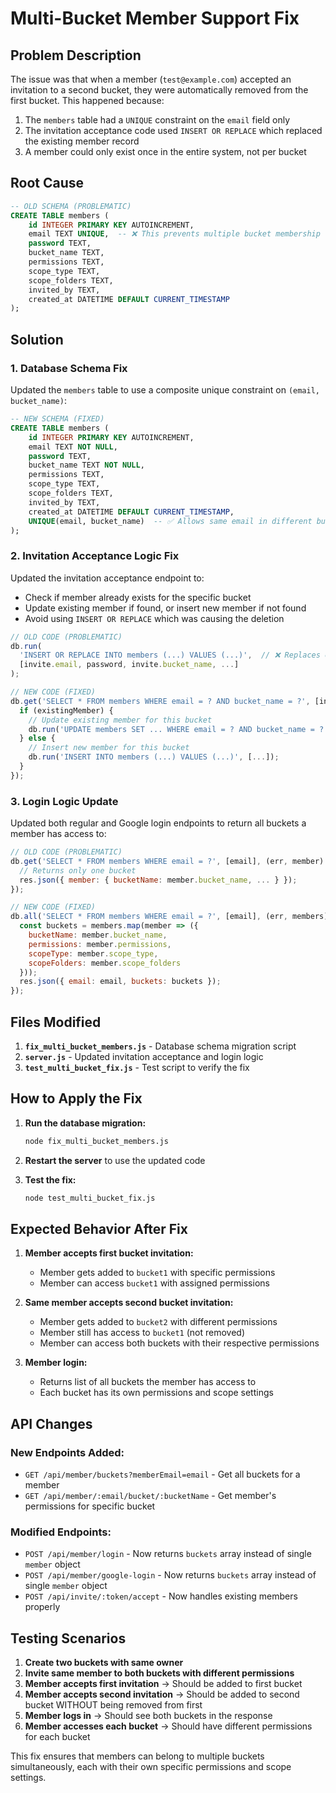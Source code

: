 # Multi-Bucket Member Support Fix

## Problem Description

The issue was that when a member (`test@example.com`) accepted an invitation to a second bucket, they were automatically removed from the first bucket. This happened because:

1. The `members` table had a `UNIQUE` constraint on the `email` field only
2. The invitation acceptance code used `INSERT OR REPLACE` which replaced the existing member record
3. A member could only exist once in the entire system, not per bucket

## Root Cause

```sql
-- OLD SCHEMA (PROBLEMATIC)
CREATE TABLE members (
    id INTEGER PRIMARY KEY AUTOINCREMENT,
    email TEXT UNIQUE,  -- ❌ This prevents multiple bucket membership
    password TEXT,
    bucket_name TEXT,
    permissions TEXT,
    scope_type TEXT,
    scope_folders TEXT,
    invited_by TEXT,
    created_at DATETIME DEFAULT CURRENT_TIMESTAMP
);
```

## Solution

### 1. Database Schema Fix

Updated the `members` table to use a composite unique constraint on `(email, bucket_name)`:

```sql
-- NEW SCHEMA (FIXED)
CREATE TABLE members (
    id INTEGER PRIMARY KEY AUTOINCREMENT,
    email TEXT NOT NULL,
    password TEXT,
    bucket_name TEXT NOT NULL,
    permissions TEXT,
    scope_type TEXT,
    scope_folders TEXT,
    invited_by TEXT,
    created_at DATETIME DEFAULT CURRENT_TIMESTAMP,
    UNIQUE(email, bucket_name)  -- ✅ Allows same email in different buckets
);
```

### 2. Invitation Acceptance Logic Fix

Updated the invitation acceptance endpoint to:
- Check if member already exists for the specific bucket
- Update existing member if found, or insert new member if not found
- Avoid using `INSERT OR REPLACE` which was causing the deletion

```javascript
// OLD CODE (PROBLEMATIC)
db.run(
  'INSERT OR REPLACE INTO members (...) VALUES (...)',  // ❌ Replaces existing member
  [invite.email, password, invite.bucket_name, ...]
);

// NEW CODE (FIXED)
db.get('SELECT * FROM members WHERE email = ? AND bucket_name = ?', [invite.email, invite.bucket_name], (err, existingMember) => {
  if (existingMember) {
    // Update existing member for this bucket
    db.run('UPDATE members SET ... WHERE email = ? AND bucket_name = ?', [...]);
  } else {
    // Insert new member for this bucket
    db.run('INSERT INTO members (...) VALUES (...)', [...]);
  }
});
```

### 3. Login Logic Update

Updated both regular and Google login endpoints to return all buckets a member has access to:

```javascript
// OLD CODE (PROBLEMATIC)
db.get('SELECT * FROM members WHERE email = ?', [email], (err, member) => {
  // Returns only one bucket
  res.json({ member: { bucketName: member.bucket_name, ... } });
});

// NEW CODE (FIXED)
db.all('SELECT * FROM members WHERE email = ?', [email], (err, members) => {
  const buckets = members.map(member => ({
    bucketName: member.bucket_name,
    permissions: member.permissions,
    scopeType: member.scope_type,
    scopeFolders: member.scope_folders
  }));
  res.json({ email: email, buckets: buckets });
});
```

## Files Modified

1. **`fix_multi_bucket_members.js`** - Database schema migration script
2. **`server.js`** - Updated invitation acceptance and login logic
3. **`test_multi_bucket_fix.js`** - Test script to verify the fix

## How to Apply the Fix

1. **Run the database migration:**
   ```bash
   node fix_multi_bucket_members.js
   ```

2. **Restart the server** to use the updated code

3. **Test the fix:**
   ```bash
   node test_multi_bucket_fix.js
   ```

## Expected Behavior After Fix

1. **Member accepts first bucket invitation:**
   - Member gets added to `bucket1` with specific permissions
   - Member can access `bucket1` with assigned permissions

2. **Same member accepts second bucket invitation:**
   - Member gets added to `bucket2` with different permissions
   - Member still has access to `bucket1` (not removed)
   - Member can access both buckets with their respective permissions

3. **Member login:**
   - Returns list of all buckets the member has access to
   - Each bucket has its own permissions and scope settings

## API Changes

### New Endpoints Added:
- `GET /api/member/buckets?memberEmail=email` - Get all buckets for a member
- `GET /api/member/:email/bucket/:bucketName` - Get member's permissions for specific bucket

### Modified Endpoints:
- `POST /api/member/login` - Now returns `buckets` array instead of single `member` object
- `POST /api/member/google-login` - Now returns `buckets` array instead of single `member` object
- `POST /api/invite/:token/accept` - Now handles existing members properly

## Testing Scenarios

1. **Create two buckets with same owner**
2. **Invite same member to both buckets with different permissions**
3. **Member accepts first invitation** → Should be added to first bucket
4. **Member accepts second invitation** → Should be added to second bucket WITHOUT being removed from first
5. **Member logs in** → Should see both buckets in the response
6. **Member accesses each bucket** → Should have different permissions for each bucket

This fix ensures that members can belong to multiple buckets simultaneously, each with their own specific permissions and scope settings.